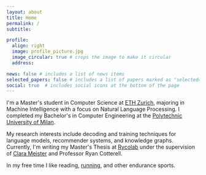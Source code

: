 ```yaml
---
layout: about
title: Home
permalink: /
subtitle: 

profile:
  align: right
  image: profile_picture.jpg
  image_circular: true # crops the image to make it circular
  address: 

news: false # includes a list of news items
selected_papers: false # includes a list of papers marked as "selected={true}"
social: true  # includes social icons at the bottom of the page
---
```


I'm a Master's student in Computer Science at [ETH Zurich](https://ethz.ch/en.html), majoring in Machine Intelligence with a focus on Natural Language Processing. I completed my Bachelor's in Computer Engineering at the [Polytechnic University of Milan](https://polimi.it/en).

My research interests include decoding and training techniques for language models, recommender systems, and knowledge graphs. Currently, I'm writing my Master's Thesis at [Rycolab](https://rycolab.io/) under the supervision of [Clara Meister](https://cimeister.github.io/) and Professor Ryan Cotterell.

In my free time I like reading, [running](https://www.strava.com/athletes/28181213), and other endurance sports.
